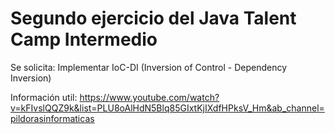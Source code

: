 # Segundo ejercicio del Java Talent Camp Intermedio

Se solicita: Implementar IoC-DI (Inversion of Control - Dependency Inversion)

Información util: https://www.youtube.com/watch?v=kFIvslQQZ9k&list=PLU8oAlHdN5Blq85GIxtKjIXdfHPksV_Hm&ab_channel=pildorasinformaticas